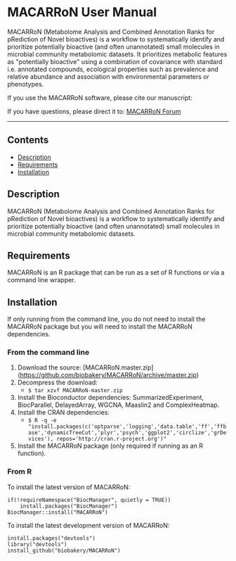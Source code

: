

# MACARRoN User Manual #  
  
MACARRoN (Metabolome Analysis and Combined Annotation Ranks for pRediction of Novel bioactives) is a workflow to systematically identify and prioritize potentially bioactive (and often unannotated)
small molecules in microbial community metabolomic datasets. It prioritizes metabolic features as "potentially bioactive" using a combination of covariance with standard i.e. annotated compounds, ecological properties such as prevalence and relative abundance and association with environmental parameters or phenotypes.

If you use the MACARRoN software, please cite our manuscript: 

If you have questions, please direct it to:
[MACARRoN Forum](https://forum.biobakery.org/c/microbial-community-profiling/macarron)

--------------------------------------------
   
## Contents ##
* [Description](#description)
* [Requirements](#requirements)
* [Installation](#installation)

## Description

MACARRoN (Metabolome Analysis and Combined Annotation Ranks for pRediction of Novel bioactives) is a workflow to systematically identify and prioritize potentially bioactive (and often unannotated) small molecules in microbial community metabolomic datasets.

## Requirements

MACARRoN is an R package that can be run as a set of R functions or via a command line wrapper.
     
## Installation

If only running from the command line, you do not need to install the MACARRoN package but you will need to install the MACARRoN dependencies.

### From the command line ###

1. Download the source: [MACARRoN.master.zip] (https://github.com/biobakery/MACARRoN/archive/master.zip)
2. Decompress the download:
    * ``$ tar xzvf MACARRoN-master.zip``
3. Install the Bioconductor dependencies: SummarizedExperiment, BiocParallel, DelayedArray, WGCNA, Maaslin2 and ComplexHeatmap.
4. Install the CRAN dependencies:
    * ``$ R -q -e "install.packages(c('optparse','logging','data.table','ff','ffbase','dynamicTreeCut','plyr','psych','ggplot2','circlize','grDevices'), repos='http://cran.r-project.org')"``
5. Install the MACARRoN package (only required if running as an R function).

### From R ###

To install the latest version of MACARRoN:

```{r, eval=FALSE}
if(!requireNamespace("BiocManager", quietly = TRUE))
    install.packages("BiocManager")
BiocManager::install("MACARRoN")
```
To install the latest development version of MACARRoN:

```{r, eval=FALSE}
install.packages("devtools")
library("devtools")
install_github("biobakery/MACARRoN")
```

